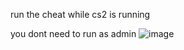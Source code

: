run the cheat while cs2 is running                                              


you dont need to run as admin
![image](https://github.com/user-attachments/assets/47d9c0de-b090-4863-aabd-4002136a0621)
